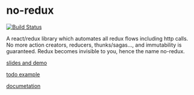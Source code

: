# no-redux

[![Build Status](https://travis-ci.org/ln613/no-redux.svg?branch=master)](https://travis-ci.org/ln613/no-redux)

A react/redux library which automates all redux flows including http calls. No more action creators, reducers, thunks/sagas..., and immutability is guaranteed. Redux becomes invisible to you, hence the name no-redux.

[slides and demo](https://ln613.github.io/no-redux)

[todo example](https://ln613.github.io/no-redux-todo-example)

[documetation](https://ln613.gitbooks.io/no-redux/)